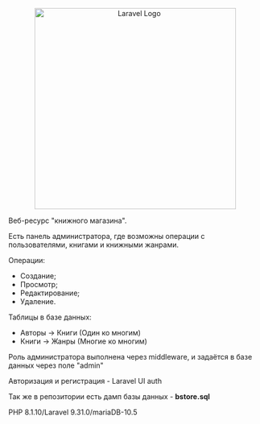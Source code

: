 <p align="center"><a href="https://laravel.com" target="_blank"><img src="https://raw.githubusercontent.com/laravel/art/master/logo-lockup/5%20SVG/2%20CMYK/1%20Full%20Color/laravel-logolockup-cmyk-red.svg" width="400" alt="Laravel Logo"></a></p>

<p>Веб-ресурс "книжного магазина".</p>
<p>Есть панель администратора, где возможны операции с пользователями, книгами и книжными жанрами.</p>
<label>Операции:</label>
<ul>
<li>Создание;</li>
<li>Просмотр;</li>
<li>Редактирование;</li>
<li>Удаление.</li>
</ul>
<label>Таблицы в базе данных:</label>
<ul>
    <li>Авторы -> Книги (Один ко многим)</li>
    <li>Книги -> Жанры (Многие ко многим)</li>
</ul>
<p>Роль администратора выполнена через middleware, и задаётся в базе данных через поле "admin"</p>
<p>Авторизация и регистрация - Laravel UI auth</p>
<p>Так же в репозитории есть дамп базы данных - <b>bstore.sql</b></p>
<p>PHP 8.1.10/Laravel 9.31.0/mariaDB-10.5</p>
